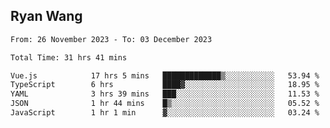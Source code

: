 ## Ryan Wang

<!--START_SECTION:waka-->

```txt
From: 26 November 2023 - To: 03 December 2023

Total Time: 31 hrs 41 mins

Vue.js            17 hrs 5 mins   █████████████▒░░░░░░░░░░░   53.94 %
TypeScript        6 hrs           ████▓░░░░░░░░░░░░░░░░░░░░   18.95 %
YAML              3 hrs 39 mins   ███░░░░░░░░░░░░░░░░░░░░░░   11.53 %
JSON              1 hr 44 mins    █▒░░░░░░░░░░░░░░░░░░░░░░░   05.52 %
JavaScript        1 hr 1 min      ▓░░░░░░░░░░░░░░░░░░░░░░░░   03.24 %
```

<!--END_SECTION:waka-->

